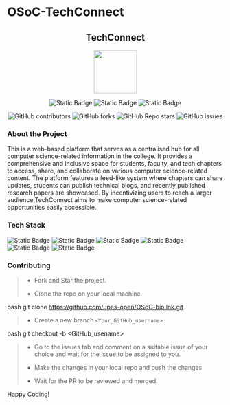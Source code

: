 # OSoC-TechConnect

<div align='center'>

## TechConnect

<img src='https://github.com/upes-open/Git-WorkShop/assets/101355193/b9315c8e-5aaa-438e-ab5a-48b25571dc90' width=100>

![Static Badge](https://img.shields.io/badge/Discord-202020?logo=discord&logoColor=%235865F2&link=http%3A%2F%2Fdiscord.gg%2F2rnWsvkX) ![Static Badge](https://img.shields.io/badge/Twitter-202020?logo=twitter&logoColor=%231DA1F2&link=https%3A%2F%2Ftwitter.com%2FUpesOpen) ![Static Badge](https://img.shields.io/badge/Instagram-202020?logo=instagram&logoColor=%23E4405F&link=https%3A%2F%2Fwww.instagram.com%2Fupesopen_%2F)



![GitHub contributors](https://img.shields.io/github/contributors/upes-open/Osoc-ByteExchange)
![GitHub forks](https://img.shields.io/github/forks/upes-open/Osoc-ByteExchange)
![GitHub Repo stars](https://img.shields.io/github/stars/upes-open/OsoC-ByteExchange)
![GitHub issues](https://img.shields.io/github/issues/upes-open/Osoc-ByteExchange)



</div>

### About the Project
 This is a web-based platform that serves as a centralised hub for all computer science-related information in the college. It provides a comprehensive and inclusive space for students, faculty, and tech chapters to access, share, and collaborate on various computer science-related content. The platform features a feed-like system where chapters can share updates, students can publish technical blogs, and recently published research papers are showcased. By incentivizing users to reach a larger audience,TechConnect aims to make computer science-related opportunities easily accessible. 

### Tech Stack 



![Static Badge](https://img.shields.io/badge/HTML-101010?logo=html5&logoColor=%23E34F26)   ![Static Badge](https://img.shields.io/badge/JavaScript-101010?logo=javascript&logoColor=%23F7DF1E)   ![Static Badge](https://img.shields.io/badge/CSS-202020?logo=css3&logoColor=%231572B6)   ![Static Badge](https://img.shields.io/badge/Python-101010?logo=python&logoColor=%233776AB)   ![Static Badge](https://img.shields.io/badge/Django-FFFFFF?logo=django&logoColor=%23092E20) ![Static Badge](https://img.shields.io/badge/MySQL-101010?logo=mysql&logoColor=%234479A1)   



### Contributing

> * Fork and Star the project.
>
> * Clone the repo on your local machine.
>
bash
git clone https://github.com/upes-open/OSoC-bio.lnk.git

>
> * Create a new branch `<Your_GitHub_username>`
>
bash
git checkout -b <GitHub_usename>

>
> * Go to the issues tab and comment on a suitable issue of your choice and wait for the issue to be assigned to you.
>
> * Make the changes in your local repo and push the changes.
>
> * Wait for the PR to be reviewed and merged.

Happy Coding!


